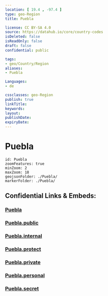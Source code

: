```yaml
---
location: [ 19.4 , -97.4 ] 
type: geo-Region
title: Puebla

license: CC BY-SA 4.0
source: https://datahub.io/core/country-codes
isDeleted: false
isReadOnly: false
draft: false
confidential: public

tags:
- geo/Country/Region
aliases:
- Puebla

Languages:
- de

cssclasses: geo-Region
publish: true
linkTitle: 
keywords: 
layout: 
publishDate: 
expiryDate: 
---
```


# Puebla

```leaflet
id: Puebla
zoomFeatures: true 
minZoom: 2 
maxZoom: 18
geojsonFolder: ./Puebla/
markerFolder: ./Puebla/
```


## Confidential Links & Embeds: 

### [Puebla](/_Standards/Earth/Continent/America~Central/Mexico/States~Mexico/Puebla.md) 

### [Puebla.public](/_public/Earth/Continent/America~Central/Mexico/States~Mexico/Puebla.public.md) 

### [Puebla.internal](/_internal/Earth/Continent/America~Central/Mexico/States~Mexico/Puebla.internal.md) 

### [Puebla.protect](/_protect/Earth/Continent/America~Central/Mexico/States~Mexico/Puebla.protect.md) 

### [Puebla.private](/_private/Earth/Continent/America~Central/Mexico/States~Mexico/Puebla.private.md) 

### [Puebla.personal](/_personal/Earth/Continent/America~Central/Mexico/States~Mexico/Puebla.personal.md) 

### [Puebla.secret](/_secret/Earth/Continent/America~Central/Mexico/States~Mexico/Puebla.secret.md)

